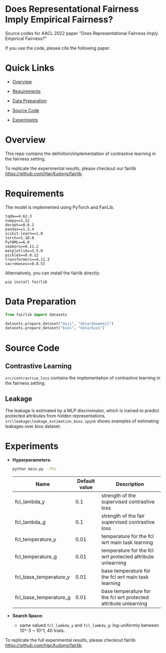 # Does Representational Fairness Imply Empirical Fairness?

Source codes for AACL 2022 paper "Does Representational Fairness Imply Empirical Fairness?" 

If you use the code, please cite the following paper.

# Quick Links
+ [Overview](#overview)

+ [Requirements](#requirements)

+ [Data Preparation](#data-preparation)

+ [Source Code](#source-code)

+ [Experiments](#experiments)

# Overview

This repo contains the definition/implementation of contrastive learning in the fairness setting.

To replicate the experimental results, please checkout our fairlib https://github.com/HanXudong/fairlib.

# Requirements

The model is implemented using PyTorch and FairLib.

```
tqdm==4.62.3
numpy==1.22
docopt==0.6.2
pandas==1.3.4
scikit-learn==1.0
torch==1.10.0
PyYAML==6.0
seaborn==0.11.2
matplotlib==3.5.0
pickle5==0.0.12
transformers==4.11.3
sacremoses==0.0.53
```

Alternatively, you can install the fairlib directly:
```
pip install fairlib
```

# Data Preparation

```python
from fairlib import datasets

datasets.prepare_dataset("moji", "data/deepmoji")
datasets.prepare_dataset("bios", "data/bios")

```

# Source Code

## Contrastive Learning

`src/contrastive_loss` contains the implementation of contrastive learning in the fairness setting.

## Leakage

The leakage is estimated by a MLP discriminator, which is trained to predict protected attributes from hidden representations.
`src\leakage\leakage_estimation_bios.ipynb` shows examples of estimating leakages over bios dataset.

# Experiments

- **Hyperparameters:**  
    ```bash
    python main.py --FCL
    ```

    | Name                    | Default value | Description                                                     |
    |-------------------------|---------------|-----------------------------------------------------------------|
    | fcl_lambda_y            | 0.1           | strength of the supervised contrastive loss                     |
    | fcl_lambda_g            | 0.1           | strength of the fair supervised contrastive loss                |
    | fcl_temperature_y       | 0.01          | temperature for the fcl wrt main task learning                  |
    | fcl_temperature_g       | 0.01          | temperature for the fcl wrt protected attribute unlearning      |
    | fcl_base_temperature_y  | 0.01          | base temperature for the fcl wrt main task learning             |
    | fcl_base_temperature_g  | 0.01          | base temperature for the fcl wrt protected attribute unlearning |

- **Search Space:**  
    - same valued `fcl_lambda_y` and `fcl_lambda_g`: log-uniformly between 10^-3 ~ 10^1, 40 trials.

To replicate the full experimental results, please checkout fairlib https://github.com/HanXudong/fairlib.
